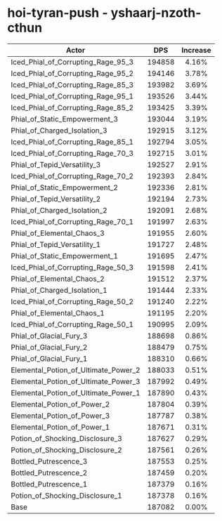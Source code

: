 # hoi-tyran-push - yshaarj-nzoth-cthun
| Actor | DPS | Increase |
|---|:---:|:---:|
|Iced_Phial_of_Corrupting_Rage_95_3|194858|4.16%|
|Iced_Phial_of_Corrupting_Rage_95_2|194146|3.78%|
|Iced_Phial_of_Corrupting_Rage_85_3|193982|3.69%|
|Iced_Phial_of_Corrupting_Rage_95_1|193526|3.44%|
|Iced_Phial_of_Corrupting_Rage_85_2|193425|3.39%|
|Phial_of_Static_Empowerment_3|193044|3.19%|
|Phial_of_Charged_Isolation_3|192915|3.12%|
|Iced_Phial_of_Corrupting_Rage_85_1|192794|3.05%|
|Iced_Phial_of_Corrupting_Rage_70_3|192715|3.01%|
|Phial_of_Tepid_Versatility_3|192527|2.91%|
|Iced_Phial_of_Corrupting_Rage_70_2|192393|2.84%|
|Phial_of_Static_Empowerment_2|192336|2.81%|
|Phial_of_Tepid_Versatility_2|192194|2.73%|
|Phial_of_Charged_Isolation_2|192091|2.68%|
|Iced_Phial_of_Corrupting_Rage_70_1|191997|2.63%|
|Phial_of_Elemental_Chaos_3|191955|2.60%|
|Phial_of_Tepid_Versatility_1|191727|2.48%|
|Phial_of_Static_Empowerment_1|191695|2.47%|
|Iced_Phial_of_Corrupting_Rage_50_3|191598|2.41%|
|Phial_of_Elemental_Chaos_2|191512|2.37%|
|Phial_of_Charged_Isolation_1|191444|2.33%|
|Iced_Phial_of_Corrupting_Rage_50_2|191240|2.22%|
|Phial_of_Elemental_Chaos_1|191195|2.20%|
|Iced_Phial_of_Corrupting_Rage_50_1|190995|2.09%|
|Phial_of_Glacial_Fury_3|188698|0.86%|
|Phial_of_Glacial_Fury_2|188479|0.75%|
|Phial_of_Glacial_Fury_1|188310|0.66%|
|Elemental_Potion_of_Ultimate_Power_2|188033|0.51%|
|Elemental_Potion_of_Ultimate_Power_3|187992|0.49%|
|Elemental_Potion_of_Ultimate_Power_1|187890|0.43%|
|Elemental_Potion_of_Power_2|187804|0.39%|
|Elemental_Potion_of_Power_3|187787|0.38%|
|Elemental_Potion_of_Power_1|187671|0.31%|
|Potion_of_Shocking_Disclosure_3|187627|0.29%|
|Potion_of_Shocking_Disclosure_2|187561|0.26%|
|Bottled_Putrescence_3|187553|0.25%|
|Bottled_Putrescence_2|187459|0.20%|
|Bottled_Putrescence_1|187379|0.16%|
|Potion_of_Shocking_Disclosure_1|187378|0.16%|
|Base|187082|0.00%|
